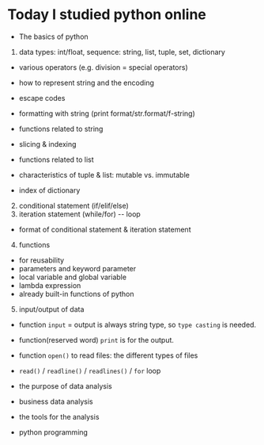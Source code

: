 # Today I studied python online

- The basics of python
1. data types: int/float, sequence: string, list, tuple, set, dictionary
- various operators (e.g. division = special operators)
- how to represent string and the encoding
- escape codes
- formatting with string (print format/str.format/f-string)
- functions related to string

- slicing & indexing
- functions related to list
- characteristics of tuple & list: mutable vs. immutable
- index of dictionary

2. conditional statement (if/elif/else)
3. iteration statement (while/for) -- loop
- format of conditional statement & iteration statement

4. functions
- for reusability
- parameters and keyword parameter
- local variable and global variable
- lambda expression
- already built-in functions of python

5. input/output of data
- function `input` = output is always string type, so `type casting` is needed.
- function(reserved word) `print` is for the output.
- function `open()` to read files: the different types of files
- `read()` / `readline()` / `readlines()` / `for` loop

- the purpose of data analysis
- business data analysis
- the tools for the analysis
- python programming
